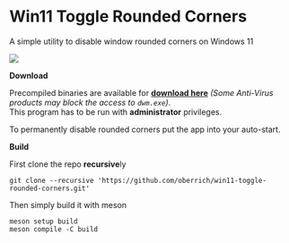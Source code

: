 # Win11 Toggle Rounded Corners
A simple utility to disable window rounded corners on Windows 11

<img src="https://i.imgur.com/P0JzxSp.png">  

**Download**

Precompiled binaries are available for [**download here**](https://github.com/oberrich/win11-toggle-rounded-corners/releases) *(Some Anti-Virus products may block the access to `dwm.exe`)*.  
This program has to be run with **administrator** privileges.

To permanently disable rounded corners put the app into your auto-start.

**Build**

First clone the repo **recursive**ly
```
git clone --recursive 'https://github.com/oberrich/win11-toggle-rounded-corners.git'
```

Then simply build it with meson
```
meson setup build
meson compile -C build
```

